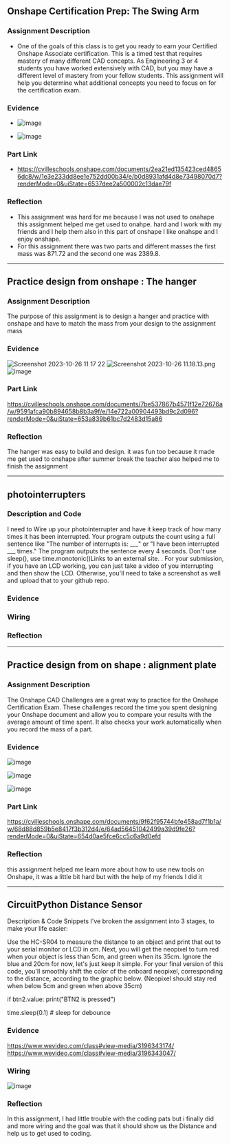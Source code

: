 ## Onshape Certification Prep: The Swing Arm


### Assignment Description

  * One of the goals of this class is to get you ready to earn your Certified Onshape Associate certification. This is a timed test that requires mastery of many different CAD concepts. As Engineering 3 or 4 students you have worked extensively with CAD, but you may have a different level of mastery from your fellow students. This assignment will help you determine what additional concepts you need to focus on for the certification exam. 

### Evidence

  * ![image](https://github.com/akondo58/engineering3/assets/143534857/8627ce73-d363-47c3-b23a-76396fb86855)

  * ![image](https://github.com/akondo58/engineering3/assets/143534857/eae74bd6-faba-48f0-b967-1e200b71a984)


### Part Link 

   * https://cvilleschools.onshape.com/documents/2ea21ed135423ced48656dc8/w/1e3e233dd8ee1e752dd00b34/e/b0d8931afd4d8e73498070d7?renderMode=0&uiState=6537dee2a500002c13dae79f


### Reflection

   * This assignment was hard for me because I was not used to onahape this assignment helped me get used to onahpe. hard and I work with my friends and I help them also in this part of onshape I like onahspe and I enjoy onshape.
   *  For this assignment there was two parts and different masses the first mass was 871.72 and the second one was 2389.8.
____________________________________________________________________________________________________________________________________________________________________________________________________________________________________________________________________________________________________________________________________________________________________________________________________________________________________________________________
##  Practice design from onshape : The hanger


### Assignment Description
  The purpose of this assignment is to design a hanger and practice with onshape
  and have to match the mass  from your design to the assignment mass

 

### Evidence
![Screenshot 2023-10-26 11 17 22](https://github.com/akondo58/engineering3/assets/143534857/b8d270f6-60f0-4469-9ac8-efcc9ba3f022)
<img src="blob:chrome-untrusted://media-app/8e8bc796-65a9-4660-94f5-47023c27af23" alt="Screenshot 2023-10-26 11.18.13.png"/>![image](https://github.com/akondo58/engineering3/assets/143534857/e00dd788-b7e1-4275-9dc4-a716f59c8225)

### Part Link 
https://cvilleschools.onshape.com/documents/7be537867b4571f12e72676a/w/9591afca90b894658b8b3a9f/e/14e722a00904493bd9c2d096?renderMode=0&uiState=653a839b61bc7d2483d15a86


### Reflection
The hanger  was easy to build and design. it was fun too because it made me get used to onshape after summer break
the teacher also helped me to finish the assignment
______________________________________________________________________________________________________________________________________________________________________________________________________________________________________________________________________________________________________________________________________________________
 
##   photointerrupters

### Description and Code
 I need to Wire up your photointerrupter and have it keep track of how many times it has been interrupted.
Your program outputs the count using a full sentence like "The number of interrupts is: ___" or "I have been interrupted ___ times."
The program outputs the sentence every 4 seconds.
Don't use sleep(), use time.monotonic()Links to an external site. .
For your submission, if you have an LCD working, you can just take a video of you interrupting and then show the LCD.  Otherwise, you'll need to take a screenshot as well and upload that to your github repo.


### Evidence


### Wiring  


### Reflection

_______________________________________________________________________________________________________________________________________________________________________________________________________________________________________________________________________________________________________________________________________________


##  Practice design from on shape : alignment plate


### Assignment Description

The Onshape CAD Challenges are a great way to practice for the Onshape Certification Exam. These challenges record the time you spent designing your Onshape document and allow you to compare your results with the average amount of time spent. It also checks your work automatically when you record the mass of a part. 


 
### Evidence
![image](https://github.com/akondo58/engineering3/assets/143534857/8498342a-3126-4cfa-8340-6c7e3c363cfb)

![image](https://github.com/akondo58/engineering3/assets/143534857/854dc662-2da8-476a-9034-6e94192d540a)

![image](https://github.com/akondo58/engineering3/assets/143534857/9b1793da-7d45-444a-a251-56ab4c181088)


### Part Link 
https://cvilleschools.onshape.com/documents/9f62f95744bfe458ad7f1b1a/w/68d88d859b5e8417f3b312d4/e/64ad56451042499a39d9fe26?renderMode=0&uiState=654d0ae5fce6cc5c6a9d0efd



### Reflection
 this assignment helped me learn more about how to use new tools on Onshape, it was a little bit hard but with the help of my friends 
 I did it 




_____________________________________________________________________________________________________________________________________________________________________________________________________________________________________________________________________________________________________________________________________________________________________
## CircuitPython Distance Sensor


Description & Code Snippets
I've broken the assignment into 3 stages, to make your life easier:

Use the HC-SR04 to measure the distance to an object and print that out to your serial monitor or LCD in cm. Next, you will get the neopixel to turn red when your object is less than 5cm, and green when its 35cm. Ignore the blue and 20cm for now, let's just keep it simple. For your final version of this code, you'll smoothly shift the color of the onboard neopixel, corresponding to the distance, according to the graphic below. (Neopixel should stay red when below 5cm and green when above 35cm)

if  btn2.value:
    print("BTN2 is pressed")
   

time.sleep(0.1) # sleep for debounce

### Evidence
https://www.wevideo.com/class#view-media/3196343174/
https://www.wevideo.com/class#view-media/3196343047/
### Wiring 

![image](https://github.com/akondo58/engineering3/assets/143534857/ee51969e-aec7-4b7e-960a-b977bfccb24a)

### Reflection

In this assignment, I had little trouble with the coding pats but i finally did   and more wiring and the goal was that it should show us the Distance and help us to get used to coding.


